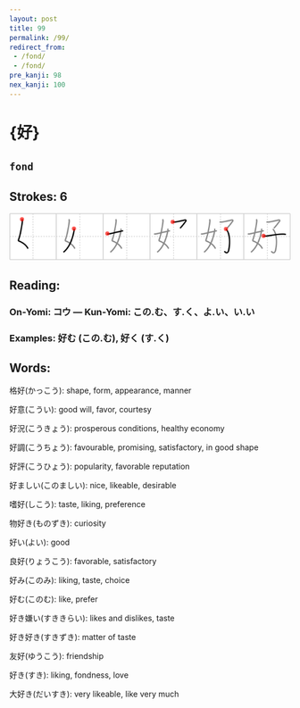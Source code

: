 ```yaml
---
layout: post
title: 99
permalink: /99/
redirect_from:
 - /fond/
 - /fond/
pre_kanji: 98
nex_kanji: 100
---
```


# {好}

## `fond`

## Strokes: 6

<div class="stroke"><img src="../images/E5A5BD.png" /></div>

## Reading:

### On-Yomi: コウ &mdash; Kun-Yomi: この.む、す.く、よ.い、い.い

### Examples: 好む (この.む), 好く (す.く)

## Words:

格好(かっこう): shape, form, appearance, manner

好意(こうい): good will, favor, courtesy

好況(こうきょう): prosperous conditions, healthy economy

好調(こうちょう): favourable, promising, satisfactory, in good shape

好評(こうひょう): popularity, favorable reputation

好ましい(このましい): nice, likeable, desirable

嗜好(しこう): taste, liking, preference

物好き(ものずき): curiosity

好い(よい): good

良好(りょうこう): favorable, satisfactory

好み(このみ): liking, taste, choice

好む(このむ): like, prefer

好き嫌い(すききらい): likes and dislikes, taste

好き好き(すきずき): matter of taste

友好(ゆうこう): friendship

好き(すき): liking, fondness, love

大好き(だいすき): very likeable, like very much

